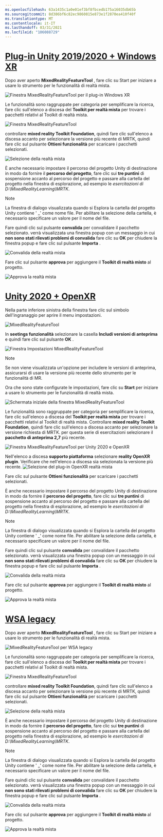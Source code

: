 ```yaml
---
ms.openlocfilehash: 63a1435c1a0e01ef3bf8fbcedb175a16035db65b
ms.sourcegitcommit: 8d386bf6c82ec9860815e873e1f2870ea410f40f
ms.translationtype: MT
ms.contentlocale: it-IT
ms.lasthandoff: 03/31/2021
ms.locfileid: "106088729"
---
```

# <a name="unity-20192020--windows-xr-plugin"></a>[Plug-in Unity 2019/2020 + Windows XR](#tab/winxr)

Dopo aver aperto **MixedRealityFeatureTool** , fare clic su Start per iniziare a usare lo strumento per le funzionalità di realtà mista.

![Finestra MixedRealityFeatureTool per il plug-in Windows XR](../images/mr-learning-base/base-02-section4-step1-2.png)

Le funzionalità sono raggruppate per categoria per semplificare la ricerca, fare clic sull'elenco a discesa del **Toolkit per realtà mista** per trovare i pacchetti relativi al Toolkit di realtà mista.

![Finestra MixedRealityFeatureTool](../images/mr-learning-base/base-02-section4-step1-3.png)

controllare **mixed reality Toolkit Foundation**, quindi fare clic sull'elenco a discesa accanto per selezionare la versione più recente di MRTK, quindi fare clic sul pulsante **Ottieni funzionalità** per scaricare i pacchetti selezionati.

![Selezione della realtà mista](../images/mr-learning-base/base-02-section4-step1-4.png)


È anche necessario impostare il percorso del progetto Unity di destinazione in modo da fornire il **percorso del progetto**, fare clic sui **tre puntini** di sospensione accanto al percorso del progetto e passare alla cartella del progetto nella finestra di esplorazione, ad esempio le _esercitazioni di D:\MixedRealityLearning\MRTK_.

> [!NOTE]
> La finestra di dialogo visualizzata quando si Esplora la cartella del progetto Unity contiene ' _' come nome file. Per abilitare la selezione della cartella, è necessario specificare un valore per il nome del file.

Fare quindi clic sul pulsante **convalida** per convalidare il pacchetto selezionato. verrà visualizzata una finestra popup con un messaggio in cui **non sono stati rilevati problemi di convalida** fare clic su **OK** per chiudere la finestra popup e fare clic sul pulsante **Importa** .

![Convalida della realtà mista](../images/mr-learning-base/base-02-section4-step1-5.png)

Fare clic sul pulsante **approva** per aggiungere il **Toolkit di realtà misto** al progetto.

![Approva la realtà mista](../images/mr-learning-base/base-02-section4-step1-6.png)

# <a name="unity-2020--openxr"></a>[Unity 2020 + OpenXR](#tab/openxr)
Nella parte inferiore sinistra della finestra fare clic sul simbolo dell'ingranaggio per aprire il menu impostazioni.

![MixedRealityFeatureTool](../images/mr-learning-base/base-02-section4-step1-2.png)

In **seetings funzionalità** selezionare la casella **Includi versioni di anteprima** e quindi fare clic sul pulsante **OK** .

![Finestra Impostazioni MixedRealityFeatureTool](../images/mrft-settings.png)

> [!NOTE]
>Se non viene visualizzata un'opzione per includere le versioni di anteprima, assicurarsi di usare la versione più recente dello strumento per le funzionalità di MR.

Ora che sono state configurate le impostazioni, fare clic su **Start** per iniziare a usare lo strumento per le funzionalità di realtà mista.

![Schermata iniziale della finestra MixedRealityFeatureTool](../images/mr-learning-base/base-02-section4-step1-2.png)

Le funzionalità sono raggruppate per categoria per semplificare la ricerca, fare clic sull'elenco a discesa del **Toolkit per realtà mista** per trovare i pacchetti relativi al Toolkit di realtà mista.
Controllare **mixed reality Toolkit Foundation**, quindi fare clic sull'elenco a discesa accanto per selezionare la versione richiesta di MRTK. per questa serie di esercitazioni selezionare il **pacchetto di anteprima 2,7** più recente.

![Finestra MixedRealityFeatureTool per Unity 2020 e OpenXR](../images/mrft-mrtk.png)

Nell'elenco a discesa **supporto piattaforma** selezionare **reality OpenXR plugin**. Verificare che nell'elenco a discesa sia selezionata la versione più recente.
![Selezione del plug-in OpenXR realtà mista](../images/mrft-openxr.png)

Fare clic sul pulsante **Ottieni funzionalità** per scaricare i pacchetti selezionati.

È anche necessario impostare il percorso del progetto Unity di destinazione in modo da fornire il **percorso del progetto**, fare clic sui **tre puntini** di sospensione accanto al percorso del progetto e passare alla cartella del progetto nella finestra di esplorazione, ad esempio le _esercitazioni di D:\MixedRealityLearning\MRTK_.

> [!NOTE]
> La finestra di dialogo visualizzata quando si Esplora la cartella del progetto Unity contiene ' _' come nome file. Per abilitare la selezione della cartella, è necessario specificare un valore per il nome del file.

Fare quindi clic sul pulsante **convalida** per convalidare il pacchetto selezionato. verrà visualizzata una finestra popup con un messaggio in cui **non sono stati rilevati problemi di convalida** fare clic su **OK** per chiudere la finestra popup e fare clic sul pulsante **Importa** .

![Convalida della realtà mista](../images/mrft-openxr-validate2.png)

Fare clic sul pulsante **approva** per aggiungere il **Toolkit di realtà misto** al progetto.

![Approva la realtà mista](../images/mrft-openxr-import.png)

# <a name="legacy-wsa"></a>[WSA legacy](#tab/wsa)
Dopo aver aperto **MixedRealityFeatureTool** , fare clic su Start per iniziare a usare lo strumento per le funzionalità di realtà mista.

![MixedRealityFeatureTool per WSA legacy](../images/mr-learning-base/base-02-section4-step1-2.png)

Le funzionalità sono raggruppate per categoria per semplificare la ricerca, fare clic sull'elenco a discesa del **Toolkit per realtà mista** per trovare i pacchetti relativi al Toolkit di realtà mista.

![Finestra MixedRealityFeatureTool](../images/mr-learning-base/base-02-section4-step1-3.png)

controllare **mixed reality Toolkit Foundation**, quindi fare clic sull'elenco a discesa accanto per selezionare la versione più recente di MRTK, quindi fare clic sul pulsante **Ottieni funzionalità** per scaricare i pacchetti selezionati.

![Selezione della realtà mista](../images/mr-learning-base/base-02-section4-step1-4.png)

È anche necessario impostare il percorso del progetto Unity di destinazione in modo da fornire il **percorso del progetto**, fare clic sui **tre puntini** di sospensione accanto al percorso del progetto e passare alla cartella del progetto nella finestra di esplorazione, ad esempio le _esercitazioni di D:\MixedRealityLearning\MRTK_.

> [!NOTE]
> La finestra di dialogo visualizzata quando si Esplora la cartella del progetto Unity contiene ' _' come nome file. Per abilitare la selezione della cartella, è necessario specificare un valore per il nome del file.

Fare quindi clic sul pulsante **convalida** per convalidare il pacchetto selezionato. verrà visualizzata una finestra popup con un messaggio in cui **non sono stati rilevati problemi di convalida** fare clic su **OK** per chiudere la finestra popup e fare clic sul pulsante **Importa** .

![Convalida della realtà mista](../images/mr-learning-base/base-02-section4-step1-5.png)

Fare clic sul pulsante **approva** per aggiungere il **Toolkit di realtà misto** al progetto.

![Approva la realtà mista](../images/mr-learning-base/base-02-section4-step1-6.png)

